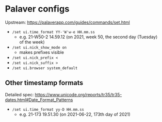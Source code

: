 # Palaver configs

Upstream: https://palaverapp.com/guides/commands/set.html

- `/set ui.time_format YY-'W'w-e HH.mm.ss`
  - e.g. 21-W50-2 14.59.12 (on 2021, week 50, the second day (Tuesday) of the week)
- `/set ui.nick_show_mode on`
  - makes prefixes visible
- `/set ui.nick_prefix <`
- `/set ui.nick_suffix >`
- `/set ui.browser system_default`

## Other timestamp formats

Detailed spec: https://www.unicode.org/reports/tr35/tr35-dates.html#Date_Format_Patterns

- `/set ui.time_format yy-D HH.mm.ss`
  - e.g. 21-173 19.51.30 (on 2021-06-22, 173th day of 2021)
